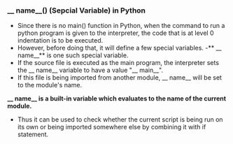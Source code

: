 ### __ name__() (Sepcial Variable) in Python

- Since there is no main() function in Python, when the command to run a python program is given to the interpreter, the code    that is at level 0 indentation is to be executed. 
- However, before doing that, it will define a few special variables. 
-** __ name__** is one such special variable. 
- If the source file is executed as the main program, the interpreter sets the __ name__ variable to have a value "__ main__". 
- If this file is being imported from another module, __ name__ will be set to the module's name.

**__ name__ is a built-in variable which evaluates to the name of the current module.**

- Thus it can be used to check whether the current script is being run on its own or being imported somewhere else by combining it with if statement.



